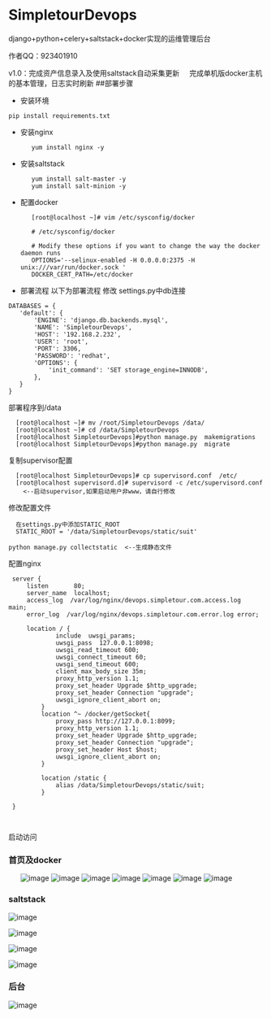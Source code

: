 # SimpletourDevops
django+python+celery+saltstack+docker实现的运维管理后台

作者QQ：923401910

v1.0：完成资产信息录入及使用saltstack自动采集更新
      完成单机版docker主机的基本管理，日志实时刷新
##部署步骤
* 安装环境
```
pip install requirements.txt
```

* 安装nginx
  ```
     yum install nginx -y
  ```

* 安装saltstack
  ```
     yum install salt-master -y
     yum install salt-minion -y
  ```
* 配置docker
  ```
     [root@localhost ~]# vim /etc/sysconfig/docker

     # /etc/sysconfig/docker

     # Modify these options if you want to change the way the docker daemon runs
     OPTIONS='--selinux-enabled -H 0.0.0.0:2375 -H unix:///var/run/docker.sock '
     DOCKER_CERT_PATH=/etc/docker
  ```
* 部署流程
以下为部署流程
 修改 settings.py中db连接
 ```
 DATABASES = {
    'default': {
        'ENGINE': 'django.db.backends.mysql',
        'NAME': 'SimpletourDevops',
        'HOST': '192.168.2.232',
        'USER': 'root',
        'PORT': 3306,
        'PASSWORD': 'redhat',
        'OPTIONS': {
            'init_command': 'SET storage_engine=INNODB',
        },
    }
}
 ```


 部署程序到/data

  ```
    [root@localhost ~]# mv /root/SimpletourDevops /data/
    [root@localhost ~]# cd /data/SimpletourDevops
    [root@localhost SimpletourDevops]#python manage.py  makemigrations
    [root@localhost SimpletourDevops]#python manage.py  migrate
  ```
 复制supervisor配置
   ```
     [root@localhost SimpletourDevops]# cp supervisord.conf  /etc/
     [root@localhost supervisord.d]# supervisord -c /etc/supervisord.conf     <--启动supervisor,如果启动用户非www，请自行修改
  ```
 修改配置文件
  ```
    在settings.py中添加STATIC_ROOT
    STATIC_ROOT = '/data/SimpletourDevops/static/suit'

  ```

  ```
  python manage.py collectstatic  <--生成静态文件
  ```
 配置nginx
 ```
  server {
      listen       80;
      server_name  localhost;
      access_log  /var/log/nginx/devops.simpletour.com.access.log  main;
      error_log  /var/log/nginx/devops.simpletour.com.error.log error;

      location / {
              include  uwsgi_params;
              uwsgi_pass  127.0.0.1:8098;
              uwsgi_read_timeout 600;
              uwsgi_connect_timeout 60;
              uwsgi_send_timeout 600;
              client_max_body_size 35m;
              proxy_http_version 1.1;
              proxy_set_header Upgrade $http_upgrade;
              proxy_set_header Connection "upgrade";
              uwsgi_ignore_client_abort on;
          }
          location ^~ /docker/getSocket{
              proxy_pass http://127.0.0.1:8099;
              proxy_http_version 1.1;
              proxy_set_header Upgrade $http_upgrade;
              proxy_set_header Connection "upgrade";
              proxy_set_header Host $host;
              uwsgi_ignore_client_abort on;
          }

          location /static {
              alias /data/SimpletourDevops/static/suit;
          }

  }
  
  

```
  



启动访问

### 首页及docker
      
![image](https://github.com/roddyofchina/SimpletourDevops/blob/master/images/login.png)
![image](https://github.com/roddyofchina/SimpletourDevops/blob/master/images/system_admin.png)
![image](https://github.com/roddyofchina/SimpletourDevops/blob/master/images/server.png)
![image](https://github.com/roddyofchina/SimpletourDevops/blob/master/images/docker.png)
![image](https://github.com/roddyofchina/SimpletourDevops/blob/master/images/docker_server.png)
![image](https://github.com/roddyofchina/SimpletourDevops/blob/master/images/log.png)
![image](https://github.com/roddyofchina/SimpletourDevops/blob/master/images/container_ssh.png)


### saltstack
![image](https://github.com/roddyofchina/SimpletourDevops/blob/master/images/keys.png)

![image](https://github.com/roddyofchina/SimpletourDevops/blob/master/images/job.png)

![image](https://github.com/roddyofchina/SimpletourDevops/blob/master/images/cmd.png)

![image](https://github.com/roddyofchina/SimpletourDevops/blob/master/images/soft.png)


### 后台

![image](https://github.com/roddyofchina/SimpletourDevops/blob/master/images/protal.png)
